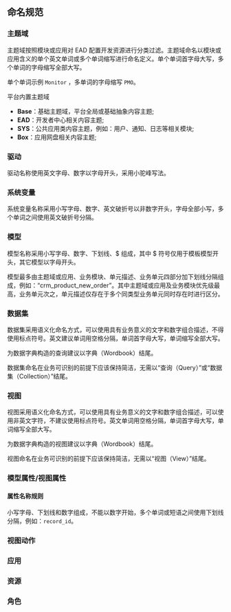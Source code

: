 ## 命名规范

### 主题域

主题域按照模块或应用对 EAD 配置开发资源进行分类过滤。主题域命名以模块或应用含义的单个英文单词或多个单词缩写进行命名定义。单个单词首字母大写，多个单词的字母缩写全部大写。

单个单词示例 ```Monitor``` ，多单词的字母缩写 ```PMO```。

平台内置主题域
- **Base**：基础主题域，平台全局或基础抽象内容主题;
- **EAD**：开发者中心相关内容主题;
- **SYS**：公共应用类内容主题，例如：用户、通知、日志等相关模块;
- **Box**：应用网盘相关内容主题;

### 驱动

驱动名称使用英文字母、数字以字母开头，采用小驼峰写法。

### 系统变量

系统变量名称采用小写字母、数字、英文破折号以非数字开头，字母全部小写，多个单词之间使用英文破折号分隔。

### 模型

模型名称采用小写字母、数字、下划线、$ 组成，其中 $ 符号仅用于模板模型开头，其它模型以字母开头。

模型最多由主题域或应用、业务模块、单元描述、业务单元四部分加下划线分隔组成，例如：“crm_product_new_order”。其中主题域或应用及业务模块优先级最高，业务单元次之，单元描述仅存在于多个同类型业务单元同时存在时进行区分。

### 数据集

数据集采用语义化命名方式，可以使用具有业务意义的文字和数字组合描述，不得使用标点符号。英文建议单词用空格分隔，单词首字母大写，单词缩写全部大写。

为数据字典构造的查询建议以字典（Wordbook）结尾。

数据集命名在业务可识别的前提下应该保持简洁，无需以“查询（Query）”或“数据集（Collection）”结尾。

### 视图

视图采用语义化命名方式，可以使用具有业务意义的文字和数字组合描述，可以使用非英文字符，不建议使用标点符号。英文单词用空格分隔，单词首字母大写，单词缩写全部大写。

为数据字典构造的视图建议以字典（Wordbook）结尾。

视图命名在业务可识别的前提下应该保持简洁，无需以“视图（View）”结尾。

### 模型属性/视图属性

#### 属性名称规则

小写字母、下划线和数字组成，不能以数字开始，多个单词或短语之间使用下划线分隔，例如：```record_id```。

### 视图动作



### 应用

### 资源

### 角色